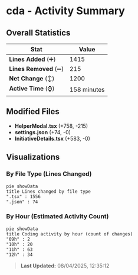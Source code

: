 # cda - Activity Summary 

## Overall Statistics

| Stat                   | Value                                                             |
| ---------------------- | ----------------------------------------------------------------- |
| **Lines Added** (➕)   | 1415                                          |
| **Lines Removed** (➖) | 215                                        |
| **Net Change** (↕)    | 1200                |
| **Active Time** (⌚)   | 158 minutes |


## Modified Files
- **HelperModal.tsx** (+758, -215)
- **settings.json** (+74, -0)
- **InitiativeDetails.tsx** (+583, -0)

## Visualizations

### By File Type (Lines Changed)

```mermaid
pie showData
title Lines changed by file type
".tsx" : 1556
".json" : 74
```

### By Hour (Estimated Activity Count)

```mermaid
pie showData
title Coding activity by hour (count of changes)
"09h" : 2
"10h" : 20
"11h" : 63
"12h" : 34
```


> **Last Updated:** 08/04/2025, 12:35:12